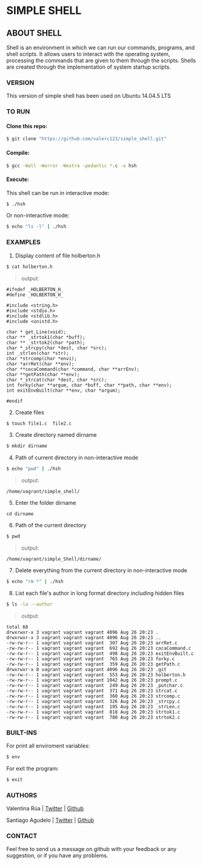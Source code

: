# SIMPLE SHELL

## ABOUT SHELL

Shell is an environment in which we can run our commands, programs, and shell scripts.
It allows users to interact with the operating system, processing the commands that are given to them through the scripts. Shells are created through the implementation of system startup scripts.

### VERSION
This version of simple shell has been used on Ubuntu 14.04.5 LTS

### TO RUN
 #### Clone this repo:
```sh
$ git clone "https://github.com/valerc123/simple_shell.git"
```
#### Compile:
```sh
$ gcc -Wall -Werror -Wextra -pedantic *.c -o hsh
```
#### Execute:
This shell can be run in interactive mode:
```sh
$ ./hsh
```
Or non-interactive mode:
```sh
$ echo "ls -l" | ./hsh
```
### EXAMPLES
1. Display content of file holberton.h
```sh
$ cat holberton.h
```
>output:
```
#ifndef _HOLBERTON_H_
#define _HOLBERTON_H_

#include <string.h>
#include <stdio.h>
#include <stdlib.h>
#include <unistd.h>

char * get_Line(void);
char ** _strtok1(char *buff);
char ** _strtok2(char *path);
char *_strcpy(char *dest, char *src);
int _strlen(char *str);
char *strcomp(char *envi);
char *arrRet(char **env);
char **cocaCommand(char *command, char **arrEnv);
char **getPath(char **env);
char *_strcat(char *dest, char *src);
int forky(char **argum, char *buff, char **path, char **env);
int exitEnvBuilt(char **env, char *argum);

#endif

```
2. Create files
```sh
$ touch file1.c  file2.c
```
3. Create directory named dirname
```sh
$ mkdir dirname
```
4. Path of current directory in non-interactive mode
```sh
$ echo "pwd" | ./hsh
```
>output:
```
/home/vagrant/simple_shell/
```
5. Enter the folder dirname
```
cd dirname
```
6. Path of the current directory
```sh
$ pwd
```
>output:
```
/home/vagrant/simple_Shell/dirname/
```
7. Delete everything from the current directory in non-interactive mode
```sh
$ echo "rm *" | ./hsh
```
8. List each file's author in long format directory  including hidden files
```sh
$ ls -la --author
```
>output:
```
total 68
drwxrwxr-x 3 vagrant vagrant vagrant 4096 Aug 26 20:23 .
drwxrwxr-x 3 vagrant vagrant vagrant 4096 Aug 26 20:23 ..
-rw-rw-r-- 1 vagrant vagrant vagrant  307 Aug 26 20:23 arrRet.c
-rw-rw-r-- 1 vagrant vagrant vagrant  692 Aug 26 20:23 cocaCommand.c
-rw-rw-r-- 1 vagrant vagrant vagrant  498 Aug 26 20:23 exitEnvBuilt.c
-rw-rw-r-- 1 vagrant vagrant vagrant  765 Aug 26 20:23 forky.c
-rw-rw-r-- 1 vagrant vagrant vagrant  359 Aug 26 20:23 getPath.c
drwxrwxr-x 8 vagrant vagrant vagrant 4096 Aug 26 20:23 .git
-rw-rw-r-- 1 vagrant vagrant vagrant  553 Aug 26 20:23 holberton.h
-rw-rw-r-- 1 vagrant vagrant vagrant 1042 Aug 26 20:23 prompt.c
-rw-rw-r-- 1 vagrant vagrant vagrant  249 Aug 26 20:23 _putchar.c
-rw-rw-r-- 1 vagrant vagrant vagrant  371 Aug 26 20:23 strcat.c
-rw-rw-r-- 1 vagrant vagrant vagrant  360 Aug 26 20:23 strcomp.c
-rw-rw-r-- 1 vagrant vagrant vagrant  326 Aug 26 20:23 _strcpy.c
-rw-rw-r-- 1 vagrant vagrant vagrant  195 Aug 26 20:23 _strLen.c
-rw-rw-r-- 1 vagrant vagrant vagrant  818 Aug 26 20:23 strtok1.c
-rw-rw-r-- 1 vagrant vagrant vagrant  780 Aug 26 20:23 strtok2.c
```

### BUILT-INS

For print all enviroment variables:
```sh
$ env
```
For exit the program:
```sh
$ exit
```

### AUTHORS

Valentina Rúa | [Twitter](https://twitter.com/329Valentina) | [Github](https://github.com/valerc123)

Santiago Agudelo | [Twitter](https://twitter.com/sagudecod97) | [Github](https://github.com/sagudecod97)

### CONTACT
Feel free to send us a message on github with your feedback or any suggestion, or if you have any problems.
